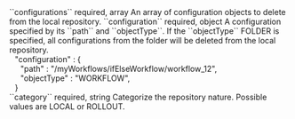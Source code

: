 <tr>
<td>``configurations``</td>
<td>required, array</td>
<td>An array of configuration objects to delete from the local repository.</td>
<td></td>
<td></td>
</tr>
<tr>
<td style="padding-left:20px;">``configuration``</td>
<td>required, object</td>
<td>A configuration specified by its ``path`` and ``objectType``. If the ``objectType`` FOLDER is specified, all configurations from the folder will be deleted from the local repository.</td>
<td><div style="padding-left:10px;">"configuration" : {</div>
<div style="padding-left:20px;">"path" : "/myWorkflows/ifElseWorkflow/workflow_12",</div>
<div style="padding-left:20px;">"objectType" : "WORKFLOW",</div>
<div style="padding-left:10px;">}</div>
</td>
<td></td>
</tr>
<tr>
<td>``category``</td>
<td>required, string</td>
<td>Categorize the repository nature. Possible values are LOCAL or ROLLOUT.</td>
<td></td>
<td></td>
</tr>
